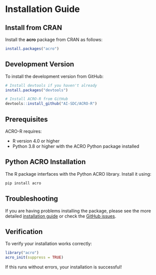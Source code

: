 # Installation Guide

## Install from CRAN

Install the **acro** package from CRAN as follows:

```r
install.packages("acro")
```

## Development Version

To install the development version from GitHub:

```r
# Install devtools if you haven't already
install.packages("devtools")

# Install ACRO-R from GitHub
devtools::install_github("AI-SDC/ACRO-R")
```

## Prerequisites

ACRO-R requires:
- R version 4.0 or higher
- Python 3.8 or higher with the ACRO Python package installed

## Python ACRO Installation

The R package interfaces with the Python ACRO library. Install it using:

```bash
pip install acro
```

## Troubleshooting

If you are having problems installing the package, please see the more detailed [installation guide](INSTALL.md) or check the [GitHub issues](https://github.com/AI-SDC/ACRO-R/issues).

## Verification

To verify your installation works correctly:

```r
library("acro")
acro_init(suppress = TRUE)
```

If this runs without errors, your installation is successful!
